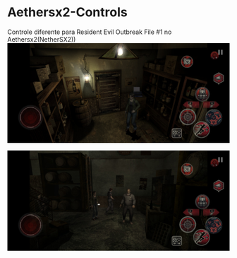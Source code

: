 # Aethersx2-Controls
Controle diferente para Resident Evil Outbreak File #1 no Aethersx2(NetherSX2))
![Imagem 1](https://github.com/Haxkevil/Aethersx2-Controls/blob/main/REOF1%20C1_1.jpg)

![Imagem 2](https://github.com/Haxkevil/Aethersx2-Controls/blob/main/REOF1%20C1_2.jpg)
